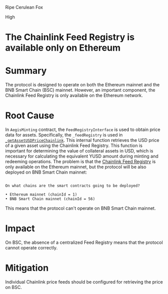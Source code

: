 Ripe Cerulean Fox

High

# The Chainlink Feed Registry is available only on Ethereum

# Summary

The protocol is designed to operate on both the Ethereum mainnet and the BNB Smart Chain (BSC) mainnet. However, an important component, the Chainlink Feed Registry is only available on the Ethereum network.

# Root Cause

In `AegisMinting` contract, the `FeedRegistryInterface` is used to obtain price data for assets. Specifically, the `_feedRegistry` is used in [`_getAssetUSDPriceChainlink`](https://github.com/sherlock-audit/2025-04-aegis-op-grant/blob/4aceb235db96b2299bb95ebf16e83a24f987bf3e/aegis-contracts/contracts/AegisMinting.sol#L810). This internal function retrieves the USD price of a given asset using the Chainlink Feed Registry. This function is important for determining the value of collateral assets in USD, which is necessary for calculating the equivalent YUSD amount during minting and redeeming operations. 
The problem is that the [Chainlink Feed Registry](https://docs.chain.link/data-feeds/feed-registry#contract-addresses) is only available on the Ethereum mainnet, but the protocol will be also deployed on BNB Smart Chain mainnet:

```solidity

On what chains are the smart contracts going to be deployed?

• Ethereum mainnet (chainId = 1)
• BNB Smart Chain mainnet (chainId = 56)

```

This means that the protocol can't operate on BNB Smart Chain mainnet.

# Impact

On BSC, the absence of a centralized Feed Registry means that the protocol cannot operate correctly.

# Mitigation

Individual Chainlink price feeds should be configured for retrieving the price on BSC.